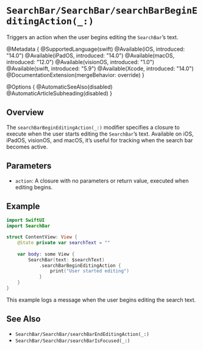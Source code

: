 # ``SearchBar/SearchBar/searchBarBeginEditingAction(_:)``

Triggers an action when the user begins editing the `SearchBar`’s text.

@Metadata {
    @SupportedLanguage(swift)
    @Available(iOS, introduced: "14.0")
    @Available(iPadOS, introduced: "14.0")
    @Available(macOS, introduced: "12.0")
    @Available(visionOS, introduced: "1.0")
    @Available(swift, introduced: "5.9")
    @Available(Xcode, introduced: "14.0")
    @DocumentationExtension(mergeBehavior: override)
}

@Options {
    @AutomaticSeeAlso(disabled)
    @AutomaticArticleSubheading(disabled)
}

## Overview

The `searchBarBeginEditingAction(_:)` modifier specifies a closure to execute when the user starts editing the `SearchBar`’s text. Available on iOS, iPadOS, visionOS, and macOS, it’s useful for tracking when the search bar becomes active.

## Parameters

- `action`: A closure with no parameters or return value, executed when editing begins.

## Example

```swift
import SwiftUI
import SearchBar

struct ContentView: View {
    @State private var searchText = ""
    
    var body: some View {
        SearchBar(text: $searchText)
            .searchBarBeginEditingAction {
                print("User started editing")
            }
    }
}
```

This example logs a message when the user begins editing the search text.

## See Also

- ``SearchBar/SearchBar/searchBarEndEditingAction(_:)``
- ``SearchBar/SearchBar/searchBarIsFocused(_:)``
